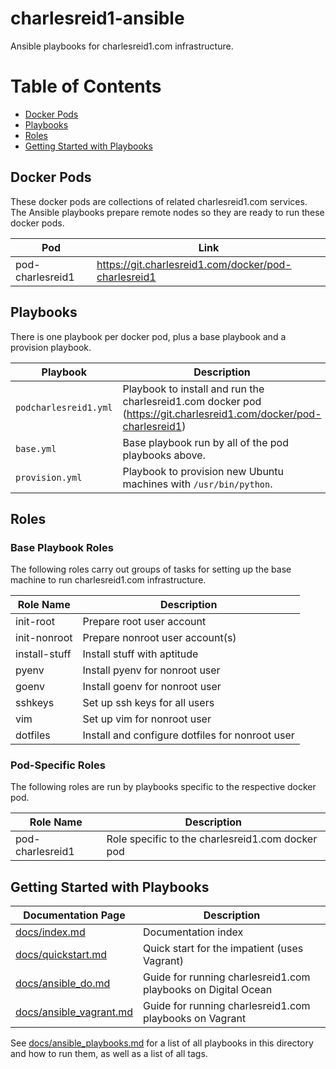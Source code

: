 # charlesreid1-ansible

Ansible playbooks for charlesreid1.com infrastructure.


Table of Contents
=================

* [Docker Pods](#docker-pods)
* [Playbooks](#playbooks)
* [Roles](#roles)
* [Getting Started with Playbooks](#getting-started-with-playbooks)


## Docker Pods

These docker pods are collections of related charlesreid1.com
services. The Ansible playbooks prepare remote nodes so they
are ready to run these docker pods.

| Pod              | Link                                                 |
|------------------|------------------------------------------------------|
| pod-charlesreid1 | <https://git.charlesreid1.com/docker/pod-charlesreid1> |

## Playbooks

There is one playbook per docker pod, plus a base playbook
and a provision playbook.

| Playbook               | Description                                                                                                          |
|------------------------|----------------------------------------------------------------------------------------------------------------------|
| `podcharlesreid1.yml`  | Playbook to install and run the charlesreid1.com docker pod (<https://git.charlesreid1.com/docker/pod-charlesreid1>) |
| `base.yml`             | Base playbook run by all of the pod playbooks above.                                                                 |
| `provision.yml`        | Playbook to provision new Ubuntu machines with `/usr/bin/python`.                                                    |


## Roles


### Base Playbook Roles

The following roles carry out groups of tasks for setting up the base machine
to run charlesreid1.com infrastructure.

| Role Name             | Description                                               |
|-----------------------|-----------------------------------------------------------|
| init-root             | Prepare root user account                                 |
| init-nonroot          | Prepare nonroot user account(s)                           |
| install-stuff         | Install stuff with aptitude                               |
| pyenv                 | Install pyenv for nonroot user                            |
| goenv                 | Install goenv for nonroot user                            |
| sshkeys               | Set up ssh keys for all users                             |
| vim                   | Set up vim for nonroot user                               |
| dotfiles              | Install and configure dotfiles for nonroot user           |


### Pod-Specific Roles

The following roles are run by playbooks specific to the
respective docker pod.

| Role Name             | Description                                                  |
|-----------------------|--------------------------------------------------------------|
| pod-charlesreid1      | Role specific to the charlesreid1.com docker pod             |


## Getting Started with Playbooks

| Documentation Page                                 | Description                                                     |
|----------------------------------------------------|-----------------------------------------------------------------|
| [docs/index.md](docs/index.md)                     | Documentation index                                             |
| [docs/quickstart.md](docs/quickstart.md)           | Quick start for the impatient (uses Vagrant)                    |
| [docs/ansible_do.md](docs/ansible_do.md)           | Guide for running charlesreid1.com playbooks on Digital Ocean   |
| [docs/ansible_vagrant.md](docs/ansible_vagrant.md) | Guide for running charlesreid1.com playbooks on Vagrant         |

See [docs/ansible_playbooks.md](docs/ansible_playbooks.md) for a list of all
playbooks in this directory and how to run them, as well as a list 
of all tags.

